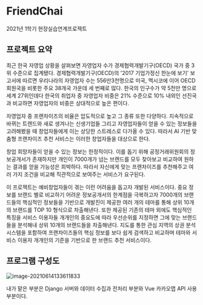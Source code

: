 # FriendChai
2021년 1학기 현장실습연계프로젝트

## 프로젝트 요약

최근 한국 자영업 상황을 살펴보면 자영업자 수가 경제협력개발기구(OECD) 국가 중 3위 수준으로 집계됐다. 경제협력개발기구(OECD)의 '2017 기업가정신 한눈에 보기' 보고서에 따르면 우리나라의 자영업자 수는 556만3천명으로 미국, 멕시코에 이어 OECD 회원국을 비롯한 주요 38개국 가운데 세 번째로 많다. 한국의 인구수가 약 5천만 명으로 세계 27위인데다 한국의 취업자 중 자영업자 비중은 21% 수준으로 10% 내외인 선진국과 비교하면 자영업자의 비중은 상대적으로 높은 편이다.

자영업자 중 프랜차이즈의 비율은 압도적으로 높고 그 종류 또한 다양하다. 지속적으로 바뀌는 트렌드와 새로 생겨나는 신생기업들 그리고 자영업자들이 얻을 수 있는 정보들을 고려해봤을 때 창업자들에게 이는 상당한 스트레스로 다가올 수 있다. 따라서 AI 기반 맞춤형 프랜차이즈 추천 서비스는 이러한 창업자들을 대상으로 한다.

창업 희망자들이 얻을 수 있는 정보는 한정적이다. 이를 돕기 위해 공정거래위원회의 정보공개서가 존재하지만 개인이 7000개가 넘는 브랜드를 모두 찾아보고 비교하여 원하는 결과를 얻을 가능성은 희박하다. 따라서 자신에게 맞는 프랜차이즈를 추천해주고 여러 가지 조건을 비교해 직관적으로 보여주는 서비스가 요구된다.

이 프로젝트는 예비창업자들이 겪는 이런 어려움을 돕고자 개발된 서비스이다. 중요 정보를 브랜드 별로 비교하기 어려운 정보공개서의 한계점을 극복하고자 7000개의 브랜드들의 핵심적인 정보들을 기반으로 개발진이 제공한 여러 개의 테마를 통해 상위 10개의 브랜드를 TOP 10 형식으로 차출해낸다. 또한 제공된 기존의 테마 외에도 핵심적인 특징을 서비스 이용자들 개개인의 중요도에 따라 우선순위를 지정하면 그에 맞는 브랜드들을 분석해내 상위 10개의 브랜드들을 차출해낸다. 지도를 통한 관심 지역의 상권 분석 시스템을 포함하여 프랜차이즈들의 핵심 정보를 보다 쉽게 검색하고 비교하며 테마와 서비스 이용자 개개인의 기준을 기반으로 한 브랜드 추천 서비스이다. 



## 프로그램 구성도

![image-20210614133611833](C:\Users\Redwood\AppData\Roaming\Typora\typora-user-images\image-20210614133611833.png)





내가 맡은 부분은 Django 서버와 데이터 수집과 전처리 부분와 Vue 카카오맵 API 사용 부분이다. 